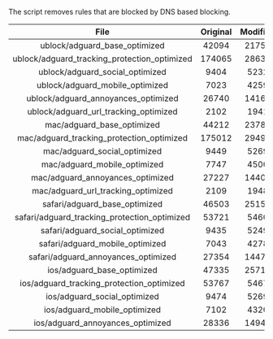The script removes rules that are blocked by DNS based blocking.


| File | Original | Modified |
|:----:|:-----:|:-----:|
| ublock/adguard_base_optimized | 42094 | 21759 |
| ublock/adguard_tracking_protection_optimized | 174065 | 28636 |
| ublock/adguard_social_optimized | 9404 | 5232 |
| ublock/adguard_mobile_optimized | 7023 | 4259 |
| ublock/adguard_annoyances_optimized | 26740 | 14164 |
| ublock/adguard_url_tracking_optimized | 2102 | 1941 |
| mac/adguard_base_optimized | 44212 | 23780 |
| mac/adguard_tracking_protection_optimized | 175012 | 29491 |
| mac/adguard_social_optimized | 9449 | 5269 |
| mac/adguard_mobile_optimized | 7747 | 4500 |
| mac/adguard_annoyances_optimized | 27227 | 14400 |
| mac/adguard_url_tracking_optimized | 2109 | 1948 |
| safari/adguard_base_optimized | 46503 | 25158 |
| safari/adguard_tracking_protection_optimized | 53721 | 5460 |
| safari/adguard_social_optimized | 9435 | 5249 |
| safari/adguard_mobile_optimized | 7043 | 4278 |
| safari/adguard_annoyances_optimized | 27354 | 14474 |
| ios/adguard_base_optimized | 47335 | 25714 |
| ios/adguard_tracking_protection_optimized | 53767 | 5467 |
| ios/adguard_social_optimized | 9474 | 5269 |
| ios/adguard_mobile_optimized | 7102 | 4320 |
| ios/adguard_annoyances_optimized | 28336 | 14949 |